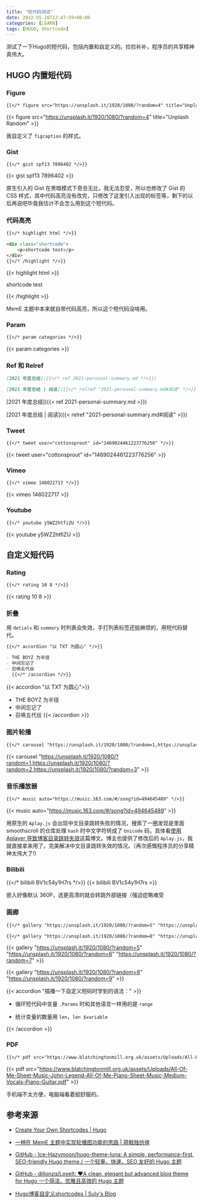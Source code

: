 ```yaml
---
title: "短代码测试"
date: 2022-05-26T13:47:59+08:00
categories: [LEARN]
tags: [HUGO, Shortcode]
---
```


测试了一下Hugo的短代码，包括内置和自定义的。捡捡补补，程序员的共享精神真伟大。

## HUGO 内置短代码

### Figure

```markdown
{{</* figure src="https://unsplash.it/1920/1080/?random=4" title="Unplash Random" */>}}
```

{{< figure src="https://unsplash.it/1920/1080/?random=4" title="Unplash Random" >}}

我自定义了 `figcaption` 的样式。


### Gist

```markdonw
{{</* gist spf13 7896402 */>}}
```

{{< gist spf13 7896402 >}}

原生引入的 Gist 在黑暗模式下奇丑无比，我无法忍受，所以也修改了 Gist 的 CSS 样式，其中代码高亮没有改完，只修改了这里引入出现的标签等，剩下的以后再说吧毕竟我估计不会怎么用到这个短代码。

### 代码高亮

```markdown
{{</* highlight html */>}}

<div class="shortcode">
    <p>shortcode test</p>
</div>
{{</* /highlight */>}}
```

{{< highlight html >}}

<div class="shortcode">
    <p>shortcode test</p>
</div>
{{< /highlight >}}

MemE 主题中本来就自带代码高亮，所以这个短代码没啥用。

### Param

```markdown
{{</* param categories */>}}
```

{{< param categories >}}

### Ref 和 Relref

```markdown
[2021 年度总结]({{</* ref 2021-personal-summary.md */>}})

[2021 年度总结 | 阅读]({{</* relref "2021-personal-summary.md#阅读" */>}})
```

[2021 年度总结]({{< ref 2021-personal-summary.md >}})

[2021 年度总结 | 阅读]({{< relref "2021-personal-summary.md#阅读" >}})

### Tweet

```markdown
{{</* tweet user="cottonsprout" id="1469024461223776256" */>}}
```

{{< tweet user="cottonsprout" id="1469024461223776256" >}}

### Vimeo

```markdown
{{</* vimeo 146022717 */>}}
```

{{< vimeo 146022717 >}}

### Youtube

```markdown
{{</* youtube y5WZ2htfiZU */>}}
```

{{< youtube y5WZ2htfiZU >}}

## 自定义短代码

### Rating

```markdown
{{</* rating 10 8 */>}}
```

{{< rating 10 8 >}}

### 折叠

用 `detials` 和 `summary` 时列表会失效，手打列表标签还挺麻烦的，用短代码替代。

```markdown
{{</* accordion "以 TXT 为圆心" */>}}

- THE BOYZ 为半径
- 中间忘记了
- 召唤五代丝
  {{</* /accordion */>}}
```

{{< accordion "以 TXT 为圆心">}}

- THE BOYZ 为半径
- 中间忘记了
- 召唤五代丝
  {{< /accordion >}}

### 图片轮播

```markdown
{{</* carousel "https://unsplash.it/1920/1080/?random=1,https://unsplash.it/1920/1080/?random=2,https://unsplash.it/1920/1080/?random=3" */>}}
```

{{< carousel "https://unsplash.it/1920/1080/?random=1,https://unsplash.it/1920/1080/?random=2,https://unsplash.it/1920/1080/?random=3" >}}

### 音乐播放器

```markdown
{{</* music auto="https://music.163.com/#/song?id=494645489" */>}}
```

{{< music auto="https://music.163.com/#/song?id=494645489" >}}

用原生的 `Aplay.js` 会出现中文目录跳转失败的情况，搜索了一圈发现是里面 smoothscroll 的仓库处理 `hash` 时中文字符转成了 `Unicode` 码，具体看[使用 Aplayer 导致博客目录跳转失效](https://blog.wangriyu.wang/2018/06-Aplayer.html)这篇博文。博主也提供了修改后的 `Aplay.js`，我就直接拿来用了，完美解决中文目录跳转失效的情况。（再次感慨程序员的分享精神太伟大了!)

### Bilibili

{{</* bilibili BV1c54y1H7rs */>}}
{{< bilibili BV1c54y1H7rs >}}

嵌入好像默认 360P，选更高清的就会转跳外部链接（强迫症略难受

### 画廊

```markdown
{{</* gallery "https://unsplash.it/1920/1080/?random=5" "https://unsplash.it/1920/1080/?random=6" "https://unsplash.it/1920/1080/?random=7" */>}}

{{</* gallery "https://unsplash.it/1920/1080/?random=8" "https://unsplash.it/1920/1080/?random=9" */>}}
```

{{< gallery "https://unsplash.it/1920/1080/?random=5" "https://unsplash.it/1920/1080/?random=6" "https://unsplash.it/1920/1080/?random=7" >}}

{{< gallery "https://unsplash.it/1920/1080/?random=8" "https://unsplash.it/1920/1080/?random=9" >}}

{{< accordion "插播一下自定义短码时学到的语法：" >}}

- 循环短代码中变量 `.Params` 时和其他语言一样用的是 `range`

- 统计变量的数量用 `len`，`len $variable`

{{< /accordion >}}

### PDF
```markdown
{{</* pdf src="https://www.blatchingtonmill.org.uk/assets/Uploads/All-Of-Me-Sheet-Music-John-Legend-All-Of-Me-Piano-Sheet-Music-Medium-Vocals-Piano-Guitar.pdf" */>}}
```

{{< pdf src="https://www.blatchingtonmill.org.uk/assets/Uploads/All-Of-Me-Sheet-Music-John-Legend-All-Of-Me-Piano-Sheet-Music-Medium-Vocals-Piano-Guitar.pdf" >}}      

手机端不太方便，电脑端看着挺舒服的。

## 参考来源

- [Create Your Own Shortcodes | Hugo](https://gohugo.io/templates/shortcode-templates/)

- [一种在 MemE 主题中实现轮播图功能的思路 | 荷戟独彷徨](https://guanqr.com/tech/website/a-way-to-realize-carousel-in-meme/)

- [GitHub - Ice-Hazymoon/hugo-theme-luna: A simple, performance-first, SEO-friendly Hugo theme / 一个轻量，快速，SEO 友好的 Hugo 主题](https://github.com/Ice-Hazymoon/hugo-theme-luna)

- [GitHub - dillonzq/LoveIt: ❤️A clean, elegant but advanced blog theme for Hugo 一个简洁、优雅且高效的 Hugo 主题](https://github.com/dillonzq/LoveIt)

- [Hugo博客自定义shortcodes | Sulv's Blog](https://www.sulvblog.cn/posts/blog/shortcodes/)
